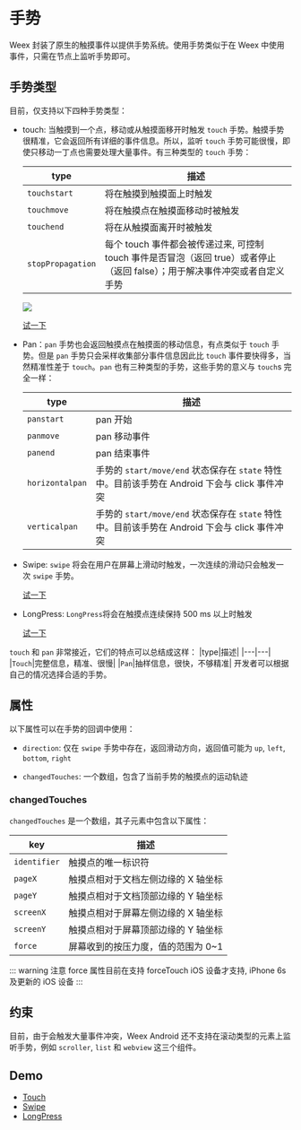 # 手势 <Badge type="warning" text="该功能属于实验性功能" />

Weex 封装了原生的触摸事件以提供手势系统。使用手势类似于在 Weex 中使用事件，只需在节点上监听手势即可。

## 手势类型

目前，仅支持以下四种手势类型：

- touch: 当触摸到一个点，移动或从触摸面移开时触发 `touch` 手势。触摸手势很精准，它会返回所有详细的事件信息。所以，监听 `touch` 手势可能很慢，即使只移动一丁点也需要处理大量事件。有三种类型的 `touch` 手势：

  |type|描述|
  |---|---|
  |`touchstart`|将在触摸到触摸面上时触发|
  |`touchmove`|将在触摸点在触摸面移动时被触发|
  |`touchend`|将在从触摸面离开时被触发|
  |`stopPropagation` <Badge type="info" text="v0.18+" />|每个 touch 事件都会被传递过来, 可控制 touch 事件是否冒泡（返回 true）或者停止（返回 false）；用于解决事件冲突或者自定义手势|

  ![](https://img.alicdn.com/tfs/TB1rGU6n7voK1RjSZFNXXcxMVXa-251-282.gif)

  [试一下](http://dotwe.org/vue/3f03a4f64fd7e04db82bd42b555346a2)

* Pan：`pan` 手势也会返回触摸点在触摸面的移动信息，有点类似于 `touch` 手势。但是 `pan` 手势只会采样收集部分事件信息因此比 `touch` 事件要快得多，当然精准性差于 `touch`。`pan` 也有三种类型的手势，这些手势的意义与 `touch`s 完全一样：

  |type|描述|
  |---|---|
  |`panstart`|pan 开始 |
  |`panmove`|pan 移动事件|
  |`panend`|pan 结束事件|
  |`horizontalpan` <Badge type="info" text="v0.10+" />|手势的 `start/move/end` 状态保存在 `state` 特性中。目前该手势在 Android 下会与 click 事件冲突|
  |`verticalpan` <Badge type="info" text="v0.10+" />|手势的 `start/move/end` 状态保存在 `state` 特性中。目前该手势在 Android 下会与 click 事件冲突|
* Swipe: `swipe` 将会在用户在屏幕上滑动时触发，一次连续的滑动只会触发一次 `swipe` 手势。

  [试一下](http://dotwe.org/vue/2693655847d890fe96160cc7a955040b)

* LongPress: `LongPress`将会在触摸点连续保持 500 ms 以上时触发

  [试一下](http://dotwe.org/vue/a077a3cff49b1098f38349fd70f92de9)

`touch` 和 `pan` 非常接近，它们的特点可以总结成这样：
|type|描述|
|---|---|
|`Touch`|完整信息，精准、很慢|
|`Pan`|抽样信息，很快，不够精准|
开发者可以根据自己的情况选择合适的手势。

## 属性

以下属性可以在手势的回调中使用：

- `direction`: 仅在 `swipe` 手势中存在，返回滑动方向，返回值可能为 `up`, `left`, `bottom`, `right`

* `changedTouches`: 一个数组，包含了当前手势的触摸点的运动轨迹

### changedTouches

`changedTouches` 是一个数组，其子元素中包含以下属性：

|key|描述|
|---|---|
|`identifier`|触摸点的唯一标识符|
|`pageX`|触摸点相对于文档左侧边缘的 X 轴坐标|
|`pageY`|触摸点相对于文档顶部边缘的 Y 轴坐标|
|`screenX`|触摸点相对于屏幕左侧边缘的 X 轴坐标|
|`screenY`|触摸点相对于屏幕顶部边缘的 Y 轴坐标|
|`force`|屏幕收到的按压力度，值的范围为 0~1|

::: warning 注意
force 属性目前在支持 forceTouch iOS 设备才支持, iPhone 6s 及更新的 iOS 设备
:::

## 约束

目前，由于会触发大量事件冲突，Weex Android 还不支持在滚动类型的元素上监听手势，例如 `scroller`, `list` 和 `webview` 这三个组件。

## Demo

- [Touch](http://dotwe.org/vue/3f03a4f64fd7e04db82bd42b555346a2)
- [Swipe](http://dotwe.org/vue/2693655847d890fe96160cc7a955040b)
- [LongPress](http://dotwe.org/vue/a077a3cff49b1098f38349fd70f92de9)
